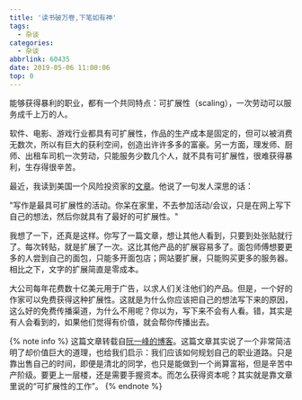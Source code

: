 ```yaml
---
title: '读书破万卷,下笔如有神'
tags:
  - 杂谈
categories:
  - 杂谈
abbrlink: 60435
date: 2019-05-06 11:00:06
top: 0
---
```


能够获得暴利的职业，都有一个共同特点：可扩展性（scaling），一次劳动可以服务成千上万的人。

软件、电影、游戏行业都具有可扩展性，作品的生产成本是固定的，但可以被消费无数次，所以有巨大的获利空间，创造出许许多多的富豪。另一方面，理发师、厨师、出租车司机一次劳动，只能服务少数几个人，就不具有可扩展性，很难获得暴利，生存得很辛苦。

最近，我读到美国一个风险投资家的[文章](https://andrewchen.co/professional-blogging/)。他说了一句发人深思的话：

"写作是最具可扩展性的活动。你呆在家里，不去参加活动/会议，只是在网上写下自己的想法，然后你就具有了最好的可扩展性。"

我想了一下，还真是这样。你写了一篇文章，想让其他人看到，只要到处张贴就行了。每次转贴，就是扩展了一次。这比其他产品的扩展容易多了。面包师傅想要更多的人尝到自己的面包，只能多开面包店；网站要扩展，只能购买更多的服务器。相比之下，文字的扩展简直是零成本。

大公司每年花费数十亿美元用于广告，以求人们关注他们的产品。但是，一个好的作家可以免费获得这种扩展性。这就是为什么你应该把自己的想法写下来的原因，这么好的免费传播渠道，为什么不用呢？你以为，写下来不会有人看。错，其实是有人会看到的，如果他们觉得有价值，就会帮你传播出去。

{% note info %}
这篇文章转载自[阮一峰的博客](http://www.ruanyifeng.com/blog/2019/05/weekly-issue-54.html)。这篇文章其实说了一个非常简洁明了却价值巨大的道理，也给我们启示：我们应该如何规划自己的职业道路。只是靠出售自己的时间，即便是清北的同学，也只是能做到一个尚算富裕，但是辛苦中产阶级。要更上一层楼，还是需要手握资本。而怎么获得资本呢？其实就是靠文章里说的“可扩展性的工作”。
{% endnote %}
